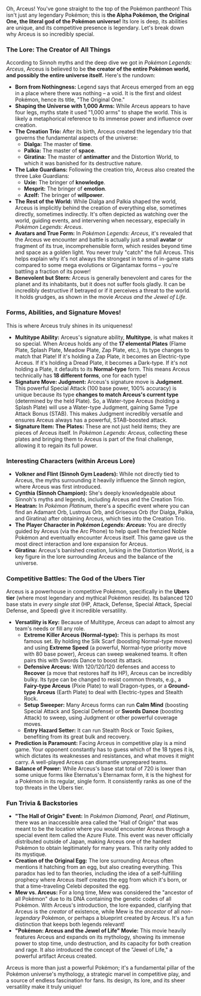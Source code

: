 Oh, Arceus! You've gone straight to the top of the Pokémon pantheon! This isn't just any legendary Pokémon; this is **the Alpha Pokémon, the Original One, the literal god of the Pokémon universe!** Its lore is deep, its abilities are unique, and its competitive presence is legendary. Let's break down why Arceus is so incredibly special.

### The Lore: The Creator of All Things

According to Sinnoh myths and the deep dive we got in *Pokémon Legends: Arceus*, Arceus is believed to be **the creator of the entire Pokémon world, and possibly the entire universe itself.** Here's the rundown:

* **Born from Nothingness:** Legend says that Arceus emerged from an egg in a place where there was nothing – a void. It is the first and oldest Pokémon, hence its title, "The Original One."
* **Shaping the Universe with 1,000 Arms:** While Arceus appears to have four legs, myths state it used "1,000 arms" to shape the world. This is likely a metaphorical reference to its immense power and influence over creation.
* **The Creation Trio:** After its birth, Arceus created the legendary trio that governs the fundamental aspects of the universe:
    * **Dialga:** The master of **time**.
    * **Palkia:** The master of **space**.
    * **Giratina:** The master of **antimatter** and the Distortion World, to which it was banished for its destructive nature.
* **The Lake Guardians:** Following the creation trio, Arceus also created the three Lake Guardians:
    * **Uxie:** The bringer of **knowledge**.
    * **Mesprit:** The bringer of **emotion**.
    * **Azelf:** The bringer of **willpower**.
* **The Rest of the World:** While Dialga and Palkia shaped the world, Arceus is implicitly behind the creation of everything else, sometimes directly, sometimes indirectly. It's often depicted as watching over the world, guiding events, and intervening when necessary, especially in *Pokémon Legends: Arceus*.
* **Avatars and True Form:** In *Pokémon Legends: Arceus*, it's revealed that the Arceus we encounter and battle is actually just a small **avatar** or fragment of its true, incomprehensible form, which resides beyond time and space as a golden light. You never truly "catch" the full Arceus. This helps explain why it's not always the strongest in terms of in-game stats compared to some mega evolutions or Gigantamax forms – you're battling a fraction of its power!
* **Benevolent but Stern:** Arceus is generally benevolent and cares for the planet and its inhabitants, but it does not suffer fools gladly. It can be incredibly destructive if betrayed or if it perceives a threat to the world. It holds grudges, as shown in the movie *Arceus and the Jewel of Life*.

### Forms, Abilities, and Signature Moves!

This is where Arceus truly shines in its uniqueness!

* **Multitype Ability:** Arceus's signature ability, **Multitype**, is what makes it so special. When Arceus holds any of the **17 elemental Plates** (Flame Plate, Splash Plate, Meadow Plate, Zap Plate, etc.), its type changes to match that Plate! If it's holding a Zap Plate, it becomes an Electric-type Arceus. If it's holding a Dread Plate, it becomes a Dark-type. If it's not holding a Plate, it defaults to its **Normal-type** form. This means Arceus technically has **18 different forms**, one for each type!
* **Signature Move: Judgment:** Arceus's signature move is **Judgment**. This powerful Special Attack (100 base power, 100% accuracy) is unique because its type **changes to match Arceus's current type** (determined by the held Plate). So, a Water-type Arceus (holding a Splash Plate) will use a Water-type Judgment, gaining Same Type Attack Bonus (STAB). This makes Judgment incredibly versatile and ensures Arceus always has a powerful, STAB-boosted attack.
* **Signature Item: The Plates:** These are not just held items; they are pieces of Arceus itself. In *Pokémon Legends: Arceus*, collecting these plates and bringing them to Arceus is part of the final challenge, allowing it to regain its full power.

### Interesting Characters (within Arceus Lore)

* **Volkner and Flint (Sinnoh Gym Leaders):** While not directly tied to Arceus, the myths surrounding it heavily influence the Sinnoh region, where Arceus was first introduced.
* **Cynthia (Sinnoh Champion):** She's deeply knowledgeable about Sinnoh's myths and legends, including Arceus and the Creation Trio.
* **Heatran:** In *Pokémon Platinum*, there's a specific event where you can find an Adamant Orb, Lustrous Orb, and Griseous Orb (for Dialga, Palkia, and Giratina) after obtaining Arceus, which ties into the Creation Trio.
* **The Player Character in *Pokémon Legends: Arceus*:** You are directly guided by Arceus (via the Arc Phone) to help quell the frenzied Noble Pokémon and eventually encounter Arceus itself. This game gave us the most direct interaction and lore expansion for Arceus.
* **Giratina:** Arceus's banished creation, lurking in the Distortion World, is a key figure in the lore surrounding Arceus and the balance of the universe.

### Competitive Battles: The God of the Ubers Tier

Arceus is a powerhouse in competitive Pokémon, specifically in the **Ubers tier** (where most legendary and mythical Pokémon reside). Its balanced 120 base stats in *every single stat* (HP, Attack, Defense, Special Attack, Special Defense, and Speed) give it incredible versatility.

* **Versatility is Key:** Because of Multitype, Arceus can adapt to almost any team's needs or fill any role.
    * **Extreme Killer Arceus (Normal-type):** This is perhaps its most famous set. By holding the Silk Scarf (boosting Normal-type moves) and using **Extreme Speed** (a powerful, Normal-type priority move with 80 base power), Arceus can sweep weakened teams. It often pairs this with Swords Dance to boost its attack.
    * **Defensive Arceus:** With 120/120/120 defenses and access to **Recover** (a move that restores half its HP), Arceus can be incredibly bulky. Its type can be changed to resist common threats, e.g., a **Fairy-type Arceus** (Pixie Plate) to wall Dragon-types, or a **Ground-type Arceus** (Earth Plate) to deal with Electric-types and Stealth Rock.
    * **Setup Sweeper:** Many Arceus forms can run **Calm Mind** (boosting Special Attack and Special Defense) or **Swords Dance** (boosting Attack) to sweep, using Judgment or other powerful coverage moves.
    * **Entry Hazard Setter:** It can run Stealth Rock or Toxic Spikes, benefiting from its great bulk and recovery.
* **Prediction is Paramount:** Facing Arceus in competitive play is a mind game. Your opponent constantly has to guess which of the 18 types it is, which dictates its weaknesses and resistances, and what moves it might carry. A well-played Arceus can dismantle unprepared teams.
* **Balance of Power:** While Arceus's base stat total of 720 is lower than some unique forms like Eternatus's Eternamax form, it is the highest for a Pokémon in its regular, single form. It consistently ranks as one of the top threats in the Ubers tier.

### Fun Trivia & Backstories

* **"The Hall of Origin" Event:** In *Pokémon Diamond, Pearl, and Platinum*, there was an inaccessible area called the "Hall of Origin" that was meant to be the location where you would encounter Arceus through a special event item called the Azure Flute. This event was never officially distributed outside of Japan, making Arceus one of the hardest Pokémon to obtain legitimately for many years. This rarity only added to its mystique.
* **Creation of the Original Egg:** The lore surrounding Arceus often mentions it hatching from an egg, but also creating everything. This paradox has led to fan theories, including the idea of a self-fulfilling prophecy where Arceus itself creates the egg from which it's born, or that a time-traveling Celebi deposited the egg.
* **Mew vs. Arceus:** For a long time, Mew was considered the "ancestor of all Pokémon" due to its DNA containing the genetic codes of all Pokémon. With Arceus's introduction, the lore expanded, clarifying that Arceus is the *creator* of existence, while Mew is the *ancestor* of all *non-legendary* Pokémon, or perhaps a blueprint created by Arceus. It's a fun distinction that keeps both legends relevant!
* **"Pokémon: Arceus and the Jewel of Life" Movie:** This movie heavily features Arceus and expands on its mythology, showing its immense power to stop time, undo destruction, and its capacity for both creation and rage. It also introduced the concept of the "Jewel of Life," a powerful artifact Arceus created.

Arceus is more than just a powerful Pokémon; it's a fundamental pillar of the Pokémon universe's mythology, a strategic marvel in competitive play, and a source of endless fascination for fans. Its design, its lore, and its sheer versatility make it truly unique!